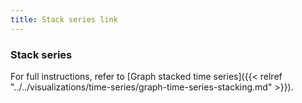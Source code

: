 ```yaml
---
title: Stack series link
---
```


### Stack series

For full instructions, refer to [Graph stacked time series]({{< relref "../../visualizations/time-series/graph-time-series-stacking.md" >}}).
